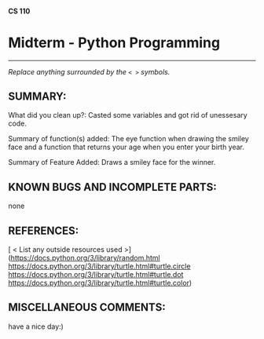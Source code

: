 #### CS 110
# Midterm - Python Programming

***

_Replace anything surrounded by the `< >` symbols._

## SUMMARY:
What did you clean up?: Casted some variables and got rid of unessesary code. 

Summary of function(s) added: The eye function when drawing the smiley face and a function that returns your age when you enter your birth year. 

Summary of Feature Added: Draws a smiley face for the winner. 

## KNOWN BUGS AND INCOMPLETE PARTS:
none

## REFERENCES:
[ < List any outside resources used >](https://docs.python.org/3/library/random.html 
https://docs.python.org/3/library/turtle.html#turtle.circle 
https://docs.python.org/3/library/turtle.html#turtle.dot 
https://docs.python.org/3/library/turtle.html#turtle.color)

## MISCELLANEOUS COMMENTS:
have a nice day:)